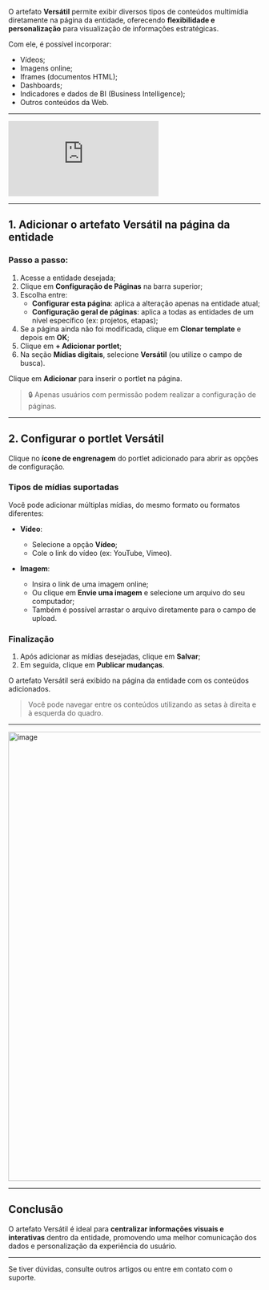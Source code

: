 O artefato **Versátil** permite exibir diversos tipos de conteúdos multimídia diretamente na página da entidade, oferecendo **flexibilidade e personalização** para visualização de informações estratégicas.

Com ele, é possível incorporar:

- Vídeos;
- Imagens online;
- Iframes (documentos HTML);
- Dashboards;
- Indicadores e dados de BI (Business Intelligence);
- Outros conteúdos da Web.
  
---

<div class="video-container">
  <iframe
    src="https://player.vimeo.com/video/1121498442"
    title="Tutoria Vimeo"
    frameborder="0"
    allow="autoplay; fullscreen; picture-in-picture"
    allowfullscreen>
  </iframe>
</div>

---

## 1. Adicionar o artefato Versátil na página da entidade

### Passo a passo:

1. Acesse a entidade desejada;
2. Clique em **Configuração de Páginas** na barra superior;
3. Escolha entre:
   - **Configurar esta página**: aplica a alteração apenas na entidade atual;
   - **Configuração geral de páginas**: aplica a todas as entidades de um nível específico (ex: projetos, etapas);
4. Se a página ainda não foi modificada, clique em **Clonar template** e depois em **OK**;
5. Clique em **+ Adicionar portlet**;
6. Na seção **Mídias digitais**, selecione **Versátil** (ou utilize o campo de busca).

Clique em **Adicionar** para inserir o portlet na página.

> 🔒 Apenas usuários com permissão podem realizar a configuração de páginas.

---

## 2. Configurar o portlet Versátil

Clique no **ícone de engrenagem** do portlet adicionado para abrir as opções de configuração.

### Tipos de mídias suportadas

Você pode adicionar múltiplas mídias, do mesmo formato ou formatos diferentes:

- **Vídeo**:
  - Selecione a opção **Vídeo**;
  - Cole o link do vídeo (ex: YouTube, Vimeo).

- **Imagem**:
  - Insira o link de uma imagem online;
  - Ou clique em **Envie uma imagem** e selecione um arquivo do seu computador;
  - Também é possível arrastar o arquivo diretamente para o campo de upload.

### Finalização

1. Após adicionar as mídias desejadas, clique em **Salvar**;
2. Em seguida, clique em **Publicar mudanças**.

O artefato Versátil será exibido na página da entidade com os conteúdos adicionados.

> Você pode navegar entre os conteúdos utilizando as setas à direita e à esquerda do quadro.

---

<img width="1894" height="896" alt="image" src="https://github.com/user-attachments/assets/3cccd70a-adac-4fba-9bf4-2f35ddac75d5" />


---

## Conclusão

O artefato Versátil é ideal para **centralizar informações visuais e interativas** dentro da entidade, promovendo uma melhor comunicação dos dados e personalização da experiência do usuário.

---

Se tiver dúvidas, consulte outros artigos ou entre em contato com o suporte.
